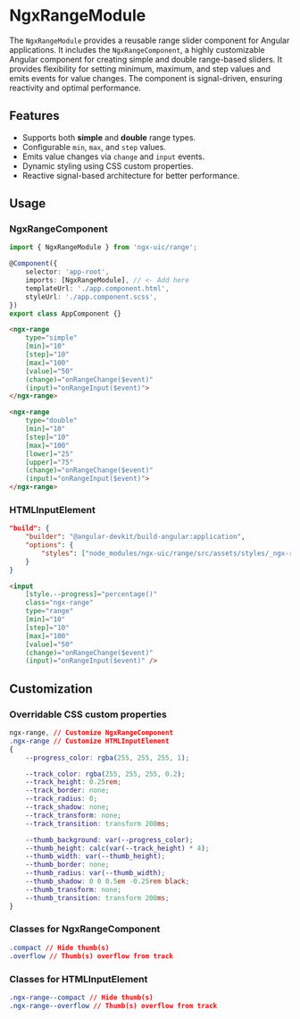 # NgxRangeModule

The `NgxRangeModule` provides a reusable range slider component for Angular applications. It includes the `NgxRangeComponent`, a highly customizable Angular component for creating simple and double range-based sliders. It provides flexibility for setting minimum, maximum, and step values and emits events for value changes. The component is signal-driven, ensuring reactivity and optimal performance.

## Features

- Supports both **simple** and **double** range types.
- Configurable `min`, `max`, and `step` values.
- Emits value changes via `change` and `input` events.
- Dynamic styling using CSS custom properties.
- Reactive signal-based architecture for better performance.

## Usage

### NgxRangeComponent

```ts
import { NgxRangeModule } from 'ngx-uic/range';

@Component({
    selector: 'app-root',
    imports: [NgxRangeModule], // <- Add here
    templateUrl: './app.component.html',
    styleUrl: './app.component.scss',
})
export class AppComponent {}
```
```html
<ngx-range
    type="simple"
    [min]="10"
    [step]="10"
    [max]="100"
    [value]="50"
    (change)="onRangeChange($event)"
    (input)="onRangeInput($event)">
</ngx-range>
```
```html
<ngx-range
    type="double"
    [min]="10"
    [step]="10"
    [max]="100"
    [lower]="25"
    [upper]="75"
    (change)="onRangeChange($event)"
    (input)="onRangeInput($event)">
</ngx-range>
```

### HTMLInputElement

```json
"build": {
    "builder": "@angular-devkit/build-angular:application",
    "options": {
        "styles": ["node_modules/ngx-uic/range/src/assets/styles/_ngx-range.scss"] // <- Add here
    }
}
```
```html
<input
    [style.--progress]="percentage()"
    class="ngx-range"
    type="range"
    [min]="10"
    [step]="10"
    [max]="100"
    [value]="50"
    (change)="onRangeChange($event)"
    (input)="onRangeInput($event)" />
```

## Customization

### Overridable CSS custom properties

```css
ngx-range, // Customize NgxRangeComponent
.ngx-range // Customize HTMLInputElement
{
    --progress_color: rgba(255, 255, 255, 1);

    --track_color: rgba(255, 255, 255, 0.2);
    --track_height: 0.25rem;
    --track_border: none;
    --track_radius: 0;
    --track_shadow: none;
    --track_transform: none;
    --track_transition: transform 200ms;

    --thumb_background: var(--progress_color);
    --thumb_height: calc(var(--track_height) * 4);
    --thumb_width: var(--thumb_height);
    --thumb_border: none;
    --thumb_radius: var(--thumb_width);
    --thumb_shadow: 0 0 0.5em -0.25rem black;
    --thumb_transform: none;
    --thumb_transition: transform 200ms;
}
```

### Classes for NgxRangeComponent

```css
.compact // Hide thumb(s)
.overflow // Thumb(s) overflow from track
```

### Classes for HTMLInputElement

```css
.ngx-range--compact // Hide thumb(s)
.ngx-range--overflow // Thumb(s) overflow from track
```
